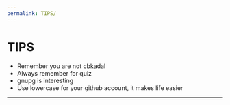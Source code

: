 ```yaml
---
permalink: TIPS/
---
```


# TIPS

* Remember you are not cbkadal
* Always remember for quiz
* gnupg is interesting
* Use lowercase for your github account, it makes life easier
<hr>
